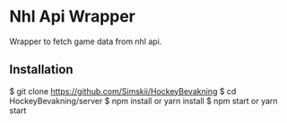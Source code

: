 # Nhl Api Wrapper
Wrapper to fetch game data from nhl api.

## Installation
  $ git clone https://github.com/Simskii/HockeyBevakning
  $ cd HockeyBevakning/server
  $ npm install or yarn install
  $ npm start or yarn start
